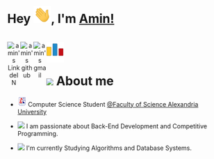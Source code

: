 

<div align="center">

<!-- **"Premature optimization is the root of all evil"** -->


<!-- [![Repos Badge](https://badges.pufler.dev/repos/AbdallahHemdan)](https://badges.pufler.dev) -->
<!-- <img src="https://komarev.com/ghpvc/?username=aminyasser&label=Profile%20views&color=0e75b6&style=flat" alt="amin" /> -->


</div>

# Hey <img src="wave.gif" width="40px">, I'm [Amin!](https://www.linkedin.com/in/aminyasser/) 

<br/>

<div align="center">


<a href="https://www.linkedin.com/in/aminyasser/">
  <img align="left" alt="amin's LinkdeIN" width="30px" src="https://image.flaticon.com/icons/svg/2111/2111465.svg" draggable="false" />
</a>

<a href="https://github.com/aminyasser">
  <img align="left" alt="amin's github" width="30px" src="https://image.flaticon.com/icons/svg/2111/2111432.svg" draggable="false" />
</a>

<a href="mailto:alaminyasser0@gmail.com">
  <img align="left" alt="amin's gmail" width="30px" src="https://image.flaticon.com/icons/svg/732/732200.svg" draggable="false" />
</a>

<a href="https://codeforces.com/profile/Amenyasser5">
  <img align="left" alt="amin's codeforces" width="40px" src="https://github.com/AbdallahHemdan/AbdallahHemdan/blob/master/codeforces.png" draggable="false" />
</a>

</div>

<br />
<br />

# <img src="https://media.giphy.com/media/VgCDAzcKvsR6OM0uWg/giphy.gif" width="50" draggable="false" > About me


- <img src="faculty-of-science-alexandria-university.jpg" width="20" draggable="false"> Computer Science Student  <a href="https://sci.alexu.edu.eg/index.php/en/">@Faculty of Science Alexandria University</a>

- <img src="https://image.flaticon.com/icons/svg/888/888954.svg" width="20" draggable="false"> I am passionate about Back-End Development and Competitive Programming. 

- <img src="https://www.cielhr.com/wp-content/uploads/2019/10/PerformancewSpace-1080x675.png" width="20" draggable="false"> I'm currently Studying Algorithms and Database Systems.








